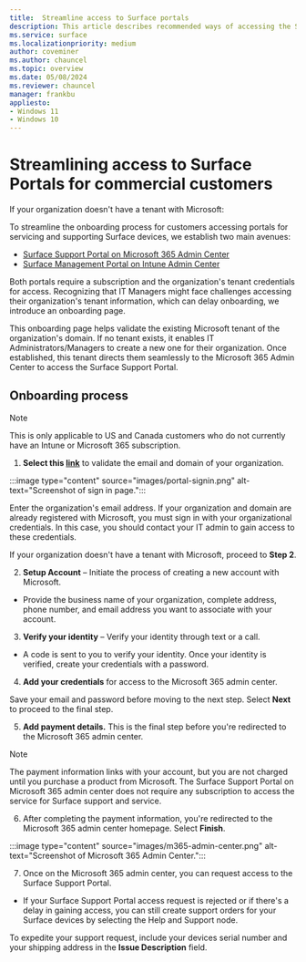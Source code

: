 ```yaml
---
title:  Streamline access to Surface portals
description: This article describes recommended ways of accessing the Surface Support Portal and the Surface Management Portal.
ms.service: surface
ms.localizationpriority: medium
author: coveminer
ms.author: chauncel
ms.topic: overview
ms.date: 05/08/2024
ms.reviewer: chauncel
manager: frankbu
appliesto:
- Windows 11
- Windows 10
---
```



# Streamlining access to Surface Portals for commercial customers

If your organization doesn't have a tenant with Microsoft:

To streamline the onboarding process for customers accessing portals for servicing and supporting Surface devices, we establish two main avenues:

- [Surface Support Portal on Microsoft 365 Admin Center](self-serve-warranty-service.md)
- [Surface Management Portal on Intune Admin Center](surface-management-portal.md)

Both portals require a subscription and the organization's tenant credentials for access. Recognizing that IT Managers might face challenges accessing their organization's tenant information, which can delay onboarding, we introduce an onboarding page.

This onboarding page helps validate the existing Microsoft tenant of the organization's domain. If no tenant exists, it enables IT Administrators/Managers to create a new one for their organization. Once established, this tenant directs them seamlessly to the Microsoft 365 Admin Center to access the Surface Support Portal.

## Onboarding process

> [!NOTE]
> This is only applicable to US and Canada customers who do not currently have an Intune or Microsoft 365 subscription.

1. **Select this [link]()** to validate the email and domain of your organization.

:::image type="content" source="images/portal-signin.png" alt-text="Screenshot of sign in page.":::

Enter the organization's email address. If your organization and domain are already registered with Microsoft, you must sign in with your organizational credentials. In this case, you should contact your IT admin to gain access to these credentials.

If your organization doesn't have a tenant with Microsoft, proceed to **Step 2**.

2. **Setup Account** – Initiate the process of creating a new account with Microsoft.

- Provide the business name of your organization, complete address, phone number, and email address you want to associate with your account.

3. **Verify your identity** – Verify your identity through text or a call.

- A code is sent to you to verify your identity. Once your identity is verified, create your credentials with a password.

4. **Add your credentials** for access to the Microsoft 365 admin center.

Save your email and password before moving to the next step. Select **Next** to proceed to the final step.

5. **Add payment details.** This is the final step before you're redirected to the Microsoft 365 admin center.

> [!NOTE]
> The payment information links with your account, but you are not charged until you purchase a product from Microsoft. The Surface Support Portal on Microsoft 365 admin center does not require any subscription to access the service for Surface support and service.

6. After completing the payment information, you're redirected to the Microsoft 365 admin center homepage. Select **Finish**.

:::image type="content" source="images/m365-admin-center.png" alt-text="Screenshot of Microsoft 365 Admin Center.":::

7. Once on the Microsoft 365 admin center, you can request access to the Surface Support Portal.

- If your Surface Support Portal access request is rejected or if there's a delay in gaining access, you can still create support orders for your Surface devices by selecting  the Help and Support node.

To expedite your support request, include your devices serial number and your shipping address in the **Issue Description** field.

